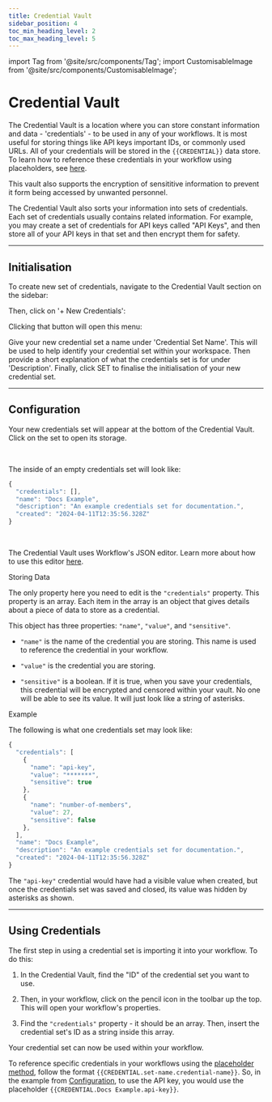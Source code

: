 ```yaml
---
title: Credential Vault
sidebar_position: 4
toc_min_heading_level: 2
toc_max_heading_level: 5
---
```


import Tag from '@site/src/components/Tag';
import CustomisableImage from '@site/src/components/CustomisableImage';

# Credential Vault

The Credential Vault is a location where you can store constant information and data - 'credentials' - to be used in any of your workflows. It is most useful for storing things like API keys important IDs, or commonly used URLs. All of your credentials will be stored in the `{{CREDENTIAL}}` data store. To learn how to reference these credentials in your workflow using placeholders, see [here](./workflows#placeholders). 

This vault also supports the encryption of sensititive information to prevent it form being accessed by unwanted personnel.

The Credential Vault also sorts your information into sets of credentials. Each set of credentials usually contains related information. For example, you may create a set of credentials for API keys called "API Keys", and then store all of your API keys in that set and then encrypt them for safety.

---

## Initialisation

To create new set of credentials, navigate to the Credential Vault section on the sidebar:

<CustomisableImage src="/img/credentials-nav.png" alt="Credential Vault Sidebar Nav" width="500"/>

Then, click on '+ New Credentials':

<CustomisableImage src="/img/new-credentials.png" alt="New Credentials" width="500"/>

Clicking that button will open this menu:

<CustomisableImage src="/img/new-credentials-menu.png" alt="New Credentials Menu" width="400"/>

Give your new credential set a name under 'Credential Set Name'. This will be used to help identify your credential set within your workspace. Then provide a short explanation of what the credentials set is for under 'Description'. Finally, click <Tag colour="#1582d8" borderColour="#1582d8" fontColour="#FFFFFF">SET</Tag> to finalise the initialisation of your new credential set.

---

## Configuration

Your new credentials set will appear at the bottom of the Credential Vault. Click on the set to open its storage. 

<br/>

The inside of an empty credentials set will look like:

```jsx title="Empty Credentials Set"
{
  "credentials": [],
  "name": "Docs Example",
  "description": "An example credentials set for documentation.",
  "created": "2024-04-11T12:35:56.328Z"
}
```

<br/>

The Credential Vault uses Workflow's JSON editor. Learn more about how to use this editor [here](./workflows#configuration).



<div className="dubheader">Storing Data</div>

The only property here you need to edit is the `"credentials"` property. This property is an array. Each item in the array is an object that gives details about a piece of data to store as a credential. 

This object has three properties: `"name"`, `"value"`, and `"sensitive"`. 
- `"name"` is the name of the credential you are storing. This name is used to reference the credential in your workflow. 
- `"value"` is the credential you are storing.


- `"sensitive"` is a boolean. If it is true, when you save your credentials, this credential will be encrypted and censored within your vault. No one will be able to see its value. It will just look like a string of asterisks. 



<div className="dubheader">Example</div>

The following is what one credentials set may look like:

```jsx title="Example Credentials Set"
{
  "credentials": [
    {
      "name": "api-key",
      "value": "*******",
      "sensitive": true
    },
    {
      "name": "number-of-members",
      "value": 27,
      "sensitive": false
    },
  ],
  "name": "Docs Example",
  "description": "An example credentials set for documentation.",
  "created": "2024-04-11T12:35:56.328Z"
}
```

The `"api-key"` credential would have had a visible value when created, but once the credentials set was saved and closed, its value was hidden by asterisks as shown.

---

## Using Credentials

The first step in using a credential set is importing it into your workflow. To do this:
1. In the Credential Vault, find the "ID" of the credential set you want to use. 


<CustomisableImage src="/img/credential-id.png" alt="Credential ID" width="600"/>

2. Then, in your workflow, click on the pencil icon in the toolbar up the top. This will open your workflow's properties.

<CustomisableImage src="/img/workflow-properties.png" alt="Workflow Properties" width="700"/>

3. Find the `"credentials"` property - it should be an array. Then, insert the credential set's ID as a string inside this array.

<CustomisableImage src="/img/workflow-credentials.png" alt="Credentials Property" width="500"/>

Your credential set can now be used within your workflow.

To reference specific credentials in your workflows using the [placeholder method](./workflows#placeholders), follow the format `{{CREDENTIAL.set-name.credential-name}}`. So, in the example from [Configuration](#configuration), to use the API key, you would use the placeholder `{{CREDENTIAL.Docs Example.api-key}}`.




